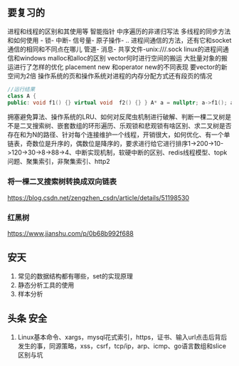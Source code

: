 ## 要复习的
进程和线程的区别和其使用等
智能指针
中序遍历的非递归写法
多线程的同步方法和如何使用
    - 锁- 中断- 信号量- 原子操作- ..
进程间通信的方法，还有它和socket通信的相同和不同点在哪儿
管道- 消息- 共享文件-unix:///.sock
linux的进程间通信和windows
malloc和alloc的区别
vector何时进行空间的搬运
大批量对象的搬运进行了怎样的优化
placement new 和operator new的不同表现
要vector的新空间为2倍
操作系统的页和操作系统对进程的内存分配方式还有段页的情况
```cpp
//运行结果
class A {
public: void f1() {} virtual void  f2() {} } A* a = nullptr; a->f1(); a->f2();
```
拥塞避免算法、操作系统的LRU、如何对反爬虫机制进行破解、判断一棵二叉树是不是二叉搜索树、嵌套数组的环形遍历、乐观锁和悲观锁有啥区别、求二叉树是否存在和为N的路径、针对每个连接维护一个线程，开销很大，如何优化、有一个单链表，奇数位是升序的，偶数位是降序的，要求进行给它进行排序1->200->10->120->30->8->88->4、中断实现机制，软硬中断的区别、redis线程模型、topk问题、聚集索引，非聚集索引、http2
### 将一棵二叉搜索树转换成双向链表
https://blog.csdn.net/zengzhen_csdn/article/details/51198530
### 红黑树
https://www.jianshu.com/p/0b68b992f688
## 安天

1. 常见的数据结构都有哪些，set的实现原理
2. 静态分析工具的使用
3. 样本分析


## 头条 安全
1. Linux基本命令、xargs，mysql花式索引，https，证书、输入url点击后背后发生的事，同源策略，xss，csrf，tcp/ip，arp、icmp、go语言数组和slice区别与坑
